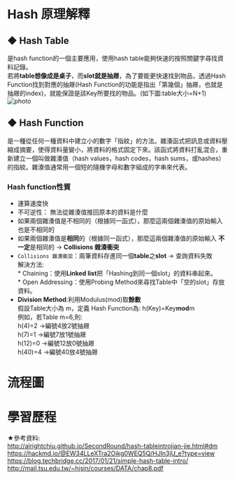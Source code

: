 # Hash 原理解釋
## ◆ Hash Table
  是hash function的一個主要應用，使用hash table能夠快速的按照關鍵字尋找資料記錄。                          
  若將**table想像成是桌子**，而**slot就是抽屜**，為了要能更快速找到物品，透過Hash Function找到對應的抽屜(Hash Function的功能是指出「第幾個」抽屜，也就是抽屜的index)，就能保證是該Key所要找的物品。(如下圖:table大小=N+1)
![photo](https://github.com/stopraining/LearningNote/blob/master/pic/hash_2.JPG)
## ◆ Hash Function 
   是一種從任何一種資料中建立小的數字「指紋」的方法。雜湊函式把訊息或資料壓縮成摘要，使得資料量變小，將資料的格式固定下來。該函式將資料打亂混合，重新建立一個叫做雜湊值（hash values，hash codes，hash sums，或hashes）的指紋。雜湊值通常用一個短的隨機字母和數字組成的字串來代表。
### Hash function性質
   * 運算速度快
   * 不可逆性： 無法從雜湊值推回原本的資料是什麼
   * 如果兩個雜湊值是不相同的（根據同一函式），那麼這兩個雜湊值的原始輸入也是不相同的
   * 如果兩個雜湊值是**相同**的（根據同一函式），那麼這兩個雜湊值的原始輸入 **不一定**是相同的 → **Collisions 雜湊衝突**      
   * `Collisions 雜湊衝突`：兩筆資料存進同一個**table**之**slot** → 查詢資料失敗               
      解決方法:                        
           * Chaining：使用**Linked list**把「Hashing到同一個slot」的資料串起來。                
           * Open Addressing：使用Probing Method來尋找Table中「空的slot」存放資料。
   * **Division Method**:利用Modulus(mod)取**餘數**                  
     假設Table大小為 m，定義 Hash Function為: h(Key)=Key**mod**m                  
     例如，若Table m=6,則:             
                        h(4)=2 →編號4放2號抽屜                
                        h(7)=1 →編號7放1號抽屜                
                        h(12)=0 →編號12放0號抽屜                
                        h(40)=4 →編號40放4號抽屜 
   

    

# 流程圖

# 學習歷程


★參考資料:            
http://alrightchiu.github.io/SecondRound/hash-tableintrojian-jie.html#dm              
https://hackmd.io/@EW34LLeXTra2Oikg0WEQ5Q/HJln3jU_e?type=view                 
https://blog.techbridge.cc/2017/01/21/simple-hash-table-intro/                    
http://mail.tsu.edu.tw/~hjsin/courses/DATA/chap8.pdf
